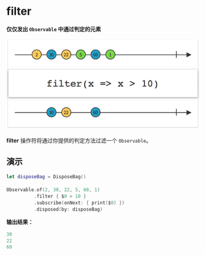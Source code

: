 # filter

**仅仅发出 `Observable` 中通过判定的元素**

![](../.gitbook/assets/filter%20%281%29.png)

**filter** 操作符将通过你提供的判定方法过滤一个 `Observable`。

## 演示

```swift
let disposeBag = DisposeBag()

Observable.of(2, 30, 22, 5, 60, 1)
          .filter { $0 > 10 }
          .subscribe(onNext: { print($0) })
          .disposed(by: disposeBag)
```

**输出结果：**

```swift
30
22
60
```

